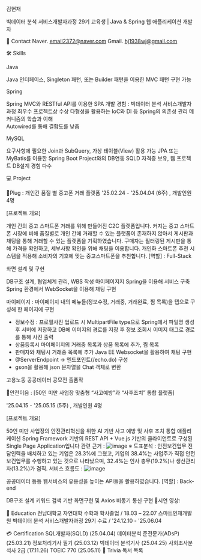 김현재

빅데이터 분석 서비스개발자과정 29기 교육생 | Java & Spring 웹 애플리케이션 개발자

 

📧 Contact
Naver. email2372@naver.com
Gmail. hj1938wj@gmail.com

 

🛠️ Skills

 Java  

Java 인터페이스, Singleton 패턴, 또는 Builder 패턴을 이용한 MVC 패턴 구현 가능     
 
 Spring

Spring MVC와 RESTful API를 이용한 SPA 개발 경험 : 빅데이터 분석 서비스개발자과정 최우수 프로젝트상 수상
다형성을 활용하는 IoC와 DI 등 Spring의 의존성 관리 메커니즘의 학습과 이해  
Autowired를 통해 결합도를 낮춤
 
 MySQL

요구사항에 필요한 Join과 SubQuery, 가상 테이블(View) 활용 가능
JPA 또는 MyBatis를 이용한 Spring Boot Project와의 DB연동
SQLD 자격증 보유, 웹 프로젝트 DB설계 경험 다수  
 
 

💻 Project

📱Plug : 개인간 품질 별 중고폰 거래 플랫폼
'25.02.24 - '25.04.04 (6주) , 개발인원 4명

[프로젝트 개요]

개인 간의 중고 스마트폰 거래를 위해 만들어진 C2C 플랫폼입니다.
커지는 중고 스마트폰 시장에 비해 품질별로 개인 간에 거래할 수 있는 플랫폼이 존재하지 않아서 게시판과 채팅을 통해 거래할 수 있는 플랫폼을 기획하였습니다.
구매자는 필터링된 게시판을 통해 가격을 확인하고, 세부사항 확인을 위해 채팅을 이용합니다.
개인화 스마트폰 추천 시스템을 적용해 소비자의 기호에 맞는 중고스마트폰을 추천합니다.
[역할] : Full-Stack

화면 설계 및 구현

DB구조 설계, 협업체계 관리, WBS 작성
마이페이지지
Spring을 이용해 서비스 구축
Spring 환경에서 WebSocket을 이용해 채팅 구현

마이페이지 : 마이페이지 내의 메뉴들(정보수정, 거래중, 거래완료, 찜 목록)을 탭으로 구성해 한 페이지에 구현
- 정보수정 : 프로필사진 업로드 시 MultipartFile type으로 Spring에서 파일명 생성 후 서버에 저장하고 DB에 이미지의 경로를 저장 후 정보 조회시 이미지 태그로 경로를 통해 사진 출력 
- 상품등록시 마이페이지의 거래중 목록과 상품 목록에 추가, 찜 목록
- 판매자와 채팅시 거래중 목록에 추가
Java EE Websocket을 활용하여 채팅 구현
- @ServerEndpoint -> 엔드포인트(/echo.do) 구성
- gson을 활용해 json 문자열을 Chat 객체로 변환
 

고용노동 공공데이터 공모전 출품작

👷안전이음 : [50인 미만 사업장 맞춤형 “사고예방”과 “사후조치” 통합 플랫폼]

'25.04.15 - '25.05.15 (5주) , 개발인원 4명

[프로젝트 개요]

50인 미만 사업장의 안전관리혁신을 위한 AI 기반 사고 예방 및 사후 조치 통합 애플리케이션
Spring Framework 기반의 REST API + Vue.js 기반의 클라이언트로 구성된 Single Page Application입니다
관련 근거 :
![image](https://github.com/user-attachments/assets/07ace713-87a8-4ff8-9338-f5210175c38a)
※ 도표분석 : 안전보건업무 전담인력을 배치하고 있는 기업은 28.3%에 그쳤고, 기업의 38.4%는 사업주가 직접 안전보건업무를 수행하고 있는 것으로 나타났으며, 32.4%는 인사 총무(19.2%)나 생산관리자(13.2%)가 겸직.
서비스 흐름도 :
![image](https://github.com/user-attachments/assets/a4078cff-5f08-4256-a906-8d6509e1ba35)


공공데이터 등등 웹서비스의 유용성을 높이는 API들을 활용하였습니다.
[역할] : Back-end 

DB구조 설계
키워드 검색 기반
화면구현 및 Axios 비동기 통신 구현
🎥시연 영상:


 

 

📙 Education
전남대학교 자연대학 수학과 학사졸업 / 18.03 – 22.07
스마트인재개발원 빅데이터 분석 서비스개발자과정 29기 수료 / '24.12.10 - '25.06.04
 

💳 Certification
SQL개발자(SQLD) (25.04.04)
데이터분석 준전문가(ADsP) (25.03.21)
정보처리기사 필기 (25.03.12)
빅데이터 분석기사 (25.04.25)
사회조사분석사 2급 (17.11.26)
TOEIC 770 (25.05.11)
📖 Trivia
독서 목록

 



